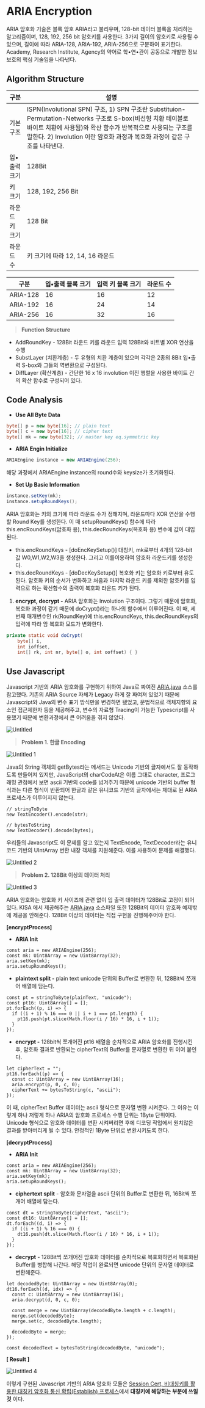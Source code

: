 # ARIA Encryption

ARIA 암호화 기술은 블록 암호 ARIA라고 불리우며, 128-bit 데이터 블록을 처리하는 알고리즘이며, 128, 192, 256 bit 암호키를 사용한다. 3가지 길이의 암호키로 사용될 수 있으며, 길이에 따라 ARIA-128, ARIA-192, ARIA-256으로 구분하여 표기한다. Academy, Research Institute, Agency의 약어로 학•연•관이 공동으로 개발한 정보보호의 핵심 기술임을 나타낸다.

## Algorithm Structure

| 구분 | 설명 |
| --- | --- |
| 기본 구조 | ISPN(Involutional SPN) 구조, 1) SPN 구조란 Substituion-Permutation-Networks 구조로 S-box(비선형 치환 테이블로 바이트 치환에 사용됨)와 확산 함수가 반복적으로 사용되는 구조를 말한다. 2) Involution 이란 암호화 과정과 복호화 과정이 같은 구조를 나타낸다. |
| 입•출력 크기 | 128Bit |
| 키 크기 | 128, 192, 256 Bit |
| 라운드 키 크기 | 128 Bit |
| 라운드 수 | 키 크기에 따라 12, 14, 16 라운드 |

| 구분     | 입•출력 블록 크기 | 입력 키 블록 크기 | 라운드 수 |
| -------- | ----------------- | ----------------- | --------- |
| ARIA-128 | 16                | 16                | 12        |
| ARIA-192 | 16                | 24                | 14        |
| ARIA-256 | 16                | 32                | 16        |

> **Function Structure**

- AddRoundKey - 128Bit 라운드 키를 라운드 입력 128Bit와 비트별 XOR 연산을 수행
- SubstLayer (치환계층) - 두 유형의 치환 계층이 있으며 각각은 2종의 8Bit 입•출력 S-box와 그들의 역변환으로 구성된다.
- DiffLayer (확산계층) - 간단한 16 x 16 involution 이진 행렬을 사용한 바이트 간의 확산 함수로 구성되어 있다.

## Code Analysis

- **Use All Byte Data**

```java
byte[] p = new byte[16]; // plain text
byte[] c = new byte[16]; // cipher text
byte[] mk = new byte[32]; // master key eq.symmetric key
```

- **ARIA Engin Initialize**

```java
ARIAEngine instance = new ARIAEngine(256);
```

해당 과정에서 ARIAEngine instance의 round수와 keysize가 초기화된다.

- **Set Up Basic Information**

```java
instance.setKey(mk);
instance.setupRoundKeys();
```

ARIA 암호화는 키의 크기에 따라 라운드 수가 정해지며, 라운드마다 XOR 연산을 수행할 Round Key를 생성한다. 이 때 setupRoundKeys() 함수에 따라 this.encRoundKeys(암호화 용), this.decRoundKeys(복호화 용) 변수에 값이 대입된다.

- this.encRoundKeys - [doEncKeySetup()] 대칭키, mk로부터 4개의 128-bit 값 W0,W1,W2,W3을 생성한다. 그리고 이를이용하여 암호화 라운드키를 생성한다.
- this.decRoundKeys - [doDecKeySetup()] 복호화 키는 암호화 키로부터 유도된다. 암호화 키의 순서가 변화하고 처음과 마지막 라운드 키를 제외한 암호키를 입력으로 하는 확산함수의 출력이 복호화 라운드 키가 된다.

1. **encrypt, decrypt -** ARIA 암호화는 Involution 구조이다. 그렇기 때문에 암호화, 복호화 과정이 같기 때문에 doCrypt()라는 하나의 함수에서 이루어진다. 이 때, 세번째 매개변수인 rk(RoundKey)에 this.encRoundKeys, this.decRoundKeys의 입력에 따라 암 복호화 모드가 변화한다.

```java
private static void doCrypt(
	byte[] i,
	int ioffset,
	int[] rk, int nr, byte[] o, int ooffset) { }
```

## Use Javascript

Javascript 기반의 ARIA 암호화를 구현하기 위하여 Java로 짜여진 [ARIA.java](http://ARIA.java) 소스를 참고했다. 기존의 ARIA Source 자체가 Legacy 하게 잘 짜여져 있었기 때문에 Javascript와 Java의 변수 표기 방식만을 변경하면 됐었고, 문법적으로 객체지향의 요소인 접근제한자 등을 제공해주고, 변수의 자료형 Tracing이 가능한 Typescript를 사용했기 때문에 변환과정에서 큰 어려움을 겪지 않았다.

![Untitled](https://user-images.githubusercontent.com/52296323/175236904-e2c0a574-2cda-4b00-b72c-4cc3278fb565.png)

> **Problem 1. 한글 Encoding**

![Untitled 1](https://user-images.githubusercontent.com/52296323/175236923-19dfe886-a8d9-469b-ae17-9de78dccf9b6.png)

Java의 String 객체의 getBytes라는 메서드는 Unicode 기반의 글자에서도 잘 동작하도록 만들어져 있지만, JavaScript의 charCodeAt은 이름 그대로 character, 프로그래밍 관점에서 보면 ascii 기반의 code를 넘겨주기 때문에 unicode 기반의 buffer 형식과는 다른 형식이 반환되어 한글과 같은 유니코드 기반의 글자에서는 제대로 된 ARIA프로세스가 이루어지지 않는다.

```tsx
// stringToByte
new TextEncoder().encode(str);

// bytesToString
new TextDecoder().decode(bytes);
```

우리들의 Javascript도 이 문제를 알고 있는지 TextEncode, TextDecoder라는 유니코드 기반의 UIntArray 변환 내장 객체를 지원해준다. 이를 사용하여 문제를 해결했다.

![Untitled 2](https://user-images.githubusercontent.com/52296323/175236941-e07082cf-53ea-4129-a78c-067fb06e65c3.png)

> **Problem 2. 128Bit 이상의 데이터 처리**

![Untitled 3](https://user-images.githubusercontent.com/52296323/175236963-cd973109-69ac-40d5-a36e-4c9f72b629a2.png)

ARIA 암호화는 암호화 키 사이즈에 관련 없이 입 출력 데이터가 128Bit로 고정이 되어있다. KISA 에서 제공해주는 [ARIA.java](http://ARIA.java) 소스파일 또한 128Bit의 데이터 암호화 예제밖에 제공을 안해준다. 128Bit 이상의 데이터는 직접 구현을 진행해주어야 한다.

**[encryptProcess]**

- **ARIA Init**

```tsx
const aria = new ARIAEngine(256);
const mk: Uint8Array = new Uint8Array(32);
aria.setKey(mk);
aria.setupRoundKeys();
```

- **plaintext split -** plain text unicode 단위의 Buffer로 변환한 뒤, 128Bit씩 쪼개어 배열에 담는다.

```tsx
const pt = stringToByte(plainText, "unicode");
const pt16: Uint8Array[] = [];
pt.forEach((p, i) => {
  if ((i + 1) % 16 === 0 || i + 1 === pt.length) {
    pt16.push(pt.slice(Math.floor(i / 16) * 16, i + 1));
  }
});
```

- **encrypt -** 128bit씩 쪼개어진 pt16 배열을 순차적으로 ARIA 암호화를 진행시킨 후, 암호화 결과로 반환되는 cipherText의 Buffer를 문자열로 변환한 뒤 이어 붙인다.

```tsx
let cipherText = "";
pt16.forEach((p) => {
  const c: Uint8Array = new Uint8Array(16);
  aria.encrypt(p, 0, c, 0);
  cipherText += bytesToString(c, "ascii");
});
```

이 때, cipherText Buffer 데이터는 ascii 형식으로 문자열 변환 시켜준다. 그 이유는 이렇게 하나 저렇게 하나 ARIA의 암호화 프로세스 수행 단위는 1Byte 단위이다. Unicode 형식으로 암호화 데이터를 변환 시켜버리면 후에 디코딩 작업에서 원치않은 결과를 받아버리게 될 수 있다. 안정적인 1Byte 단위로 변환시키도록 한다.

**[decryptProcess]**

- **ARIA Init**

```tsx
const aria = new ARIAEngine(256);
const mk: Uint8Array = new Uint8Array(32);
aria.setKey(mk);
aria.setupRoundKeys();
```

- **ciphertext split** - 암호화 문자열을 ascii 단위의 Buffer로 변환한 뒤, 16Bit씩 쪼개어 배열에 담는다.

```tsx
const dt = stringToByte(cipherText, "ascii");
const dt16: Uint8Array[] = [];
dt.forEach((d, i) => {
  if ((i + 1) % 16 === 0) {
    dt16.push(dt.slice(Math.floor(i / 16) * 16, i + 1));
  }
});
```

- **decrypt** - 128Bit씩 쪼개어진 암호화 데이터를 순차적으로 복호화하면서 복호화된 Buffer를 병합해 나간다. 해당 작업이 완료되면 unicode 단위의 문자열 데이터로 변환해준다.

```tsx
let decodedByte: Uint8Array = new Uint8Array(0);
dt16.forEach((d, idx) => {
  const c: Uint8Array = new Uint8Array(16);
  aria.decrypt(d, 0, c, 0);

  const merge = new Uint8Array(decodedByte.length + c.length);
  merge.set(decodedByte);
  merge.set(c, decodedByte.length);

  decodedByte = merge;
});

const decodedText = bytesToString(decodedByte, "unicode");
```

**[ Result ]**

![Untitled 4](https://user-images.githubusercontent.com/52296323/175236981-d38c1c80-d9c7-4664-bfdf-c7bf49454c04.png)

이렇게 구현된 Javascript 기반의 ARIA 암호화 모듈은 [Session Cert, 비대칭키를 활용한 대칭키 암호화 통신 확립(Establish) 프로세스](https://github.com/formegusto/Session-Cert)에서 **대칭키에 해당하는 부분에 쓰일 것** 이다.
